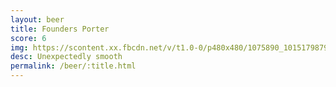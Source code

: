 ```yaml
---
layout: beer
title: Founders Porter
score: 6
img: https://scontent.xx.fbcdn.net/v/t1.0-0/p480x480/1075890_10151798799218745_348684892_n.jpg?oh=f1da23fa7e348afa6ccc9ddb367db73d&oe=5839CEE6
desc: Unexpectedly smooth
permalink: /beer/:title.html
---
```

